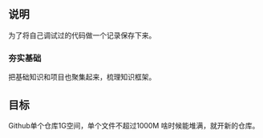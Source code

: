 ## 说明

 为了将自己调试过的代码做一个记录保存下来。

### 夯实基础

 把基础知识和项目也聚集起来，梳理知识框架。
 
 
## 目标

 Github单个仓库1G空间，单个文件不超过1000M
 啥时候能堆满，就开新的仓库。